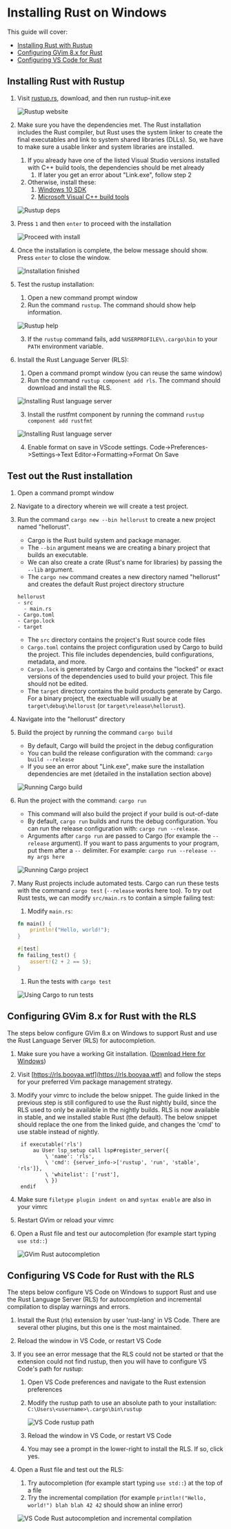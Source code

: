 # Installing Rust on Windows

This guide will cover:
  - [Installing Rust with Rustup](#installing-rust-with-rustup)
  - [Configuring GVim 8.x for Rust](#configuring-gvim-8x-for-rust-with-the-rls)
  - [Configuring VS Code for Rust](#configuring-vs-code-for-rust-with-the-rls)

## Installing Rust with Rustup

1. Visit [rustup.rs](https://rustup.rs), download, and then run rustup-init.exe

    ![Rustup website](./images/install/rustup.png)

2. Make sure you have the dependencies met. The Rust installation includes the Rust compiler, but Rust uses the system linker to create the final executables and link to system shared libraries (DLLs). So, we have to make sure a usable linker and system libraries are installed.
   1. If you already have one of the listed Visual Studio versions installed with C++ build tools, the dependencies should be met already
      1. If later you get an error about "Link.exe", follow step 2
   2. Otherwise, install these:
      1. [Windows 10 SDK](https://developer.microsoft.com/en-us/windows/downloads/windows-10-sdk)
      2. [Microsoft Visual C++ build tools](https://www.google.com/url?sa=t&rct=j&q=&esrc=s&source=web&cd=1&cad=rja&uact=8&ved=2ahUKEwj647KSzY_kAhXCPn0KHV5nC4IQFjAAegQIAhAB&url=https%3A%2F%2Fgo.microsoft.com%2Ffwlink%2F%3FLinkId%3D691126&usg=AOvVaw0geDw_h-TSCfzTMvYE2ZOw)

    ![Rustup deps](./images/install/rustup2.png)

3. Press `1` and then `enter` to proceed with the installation

    ![Proceed with install](./images/install/rustup3.png)

4. Once the installation is complete, the below message should show. Press `enter` to close the window.

    ![Installation finished](./images/install/rustup4.png)

5. Test the rustup installation:
   1. Open a new command prompt window
   2. Run the command `rustup`. The command should show help information.

    ![Rustup help](./images/install/rustuphelp.png)

   3. If the `rustup` command fails, add `%USERPROFILE%\.cargo\bin` to your `PATH` environment variable.

6. Install the Rust Language Server (RLS):
   1. Open a command prompt window (you can reuse the same window)
   2. Run the command `rustup component add rls`. The command should download and install the RLS.

    ![Installing Rust language server](./images/install/rustup5.png)

   3. Install the rustfmt component by running the command `rustup component add rustfmt`
   
    ![Installing Rust language server](./images/install/rustupfmt.png)

   4. Enable format on save in VScode settings. Code->Preferences->Settings->Text Editor->Formatting->Format On Save

## Test out the Rust installation

1. Open a command prompt window
2. Navigate to a directory wherein we will create a test project.
3. Run the command `cargo new --bin hellorust` to create a new project named "hellorust".
   - Cargo is the Rust build system and package manager.
   - The `--bin` argument means we are creating a binary project that builds an executable.
   - We can also create a crate (Rust's name for libraries) by passing the `--lib` argument.
   - The `cargo new` command creates a new directory named "hellorust" and creates the default Rust project directory structure

    ```text
    hellorust
    - src
      - main.rs
    - Cargo.toml
    - Cargo.lock
    - target
    ```

    - The `src` directory contains the project's Rust source code files
    - `Cargo.toml` contains the project configuration used by Cargo to build the project. This file includes dependencies, build configurations, metadata, and more.
    - `Cargo.lock` is generated by Cargo and contains the "locked" or exact versions of the dependencies used to build your project. This file should not be edited.
    - The `target` directory contains the build products generate by Cargo. For a binary project, the exectuable will usually be at `target\debug\hellorust` (or `target\release\hellorust`).

4. Navigate into the "hellorust" directory
5. Build the project by running the command `cargo build`
    - By default, Cargo will build the project in the debug configuration
    - You can build the release configuration with the command: `cargo build --release`
    - If you see an error about "Link.exe", make sure the installation dependencies are met (detailed in the installation section above)

    ![Running Cargo build](./images/install/cargobuild.png)

6. Run the project with the command: `cargo run`
    - This command will also build the project if your build is out-of-date
    - By default, `cargo run` builds and runs the debug configuration. You can run the release configuration with: `cargo run --release`.
    - Arguments after `cargo run` are passed to Cargo (for example the `--release` argument). If you want to pass arguments to your program, put them after a `--` delimiter. For example: `cargo run --release -- my args here`

    ![Running Cargo project](./images/install/cargorun.png)

7. Many Rust projects include automated tests. Cargo can run these tests with the command `cargo test` (`--release` works here too). To try out Rust tests, we can modify `src/main.rs` to contain a simple failing test:
   1. Modify `main.rs`:
   ```rust
   fn main() {
       println!("Hello, world!");
   }

   #[test]
   fn failing_test() {
       assert!(2 + 2 == 5);
   }
   ```
   1. Run the tests with `cargo test`

    ![Using Cargo to run tests](./images/install/cargotest.png)

## Configuring GVim 8.x for Rust with the RLS
The steps below configure GVim 8.x on Windows to support Rust and use the Rust Language Server (RLS) for autocompletion.

1. Make sure you have a working Git installation. ([Download Here for Windows](https://git-scm.com/download/win))
2. Visit [https://rls.booyaa.wtf](https://rls.booyaa.wtf) and follow the steps for your preferred Vim package management strategy.
3. Modify your vimrc to include the below snippet. The guide linked in the previous step is still configured to use the Rust nightly build, since the RLS used to only be available in the nightly builds. RLS is now available in stable, and we installed stable Rust (the default). The below snippet should replace the one from the linked guide, and changes the 'cmd' to use stable instead of nightly.
   
   ```text
    if executable('rls')
        au User lsp_setup call lsp#register_server({
            \ 'name': 'rls',
            \ 'cmd': {server_info->['rustup', 'run', 'stable', 'rls']},
            \ 'whitelist': ['rust'],
            \ })
    endif
   ```
4. Make sure `filetype plugin indent on` and `syntax enable` are also in your vimrc
5. Restart GVim or reload your vimrc
6. Open a Rust file and test our autocompletion (for example start typing `use std::`)

    ![GVim Rust autocompletion](./images/install/gvimrls.png)

## Configuring VS Code for Rust with the RLS
The steps below configure VS Code on Windows to support Rust and use the Rust Language Server (RLS) for autocompletion and incremental compilation to display warnings and errors.

1. Install the Rust (rls) extension by user 'rust-lang' in VS Code. There are several other plugins, but this one is the most maintained.
2. Reload the window in VS Code, or restart VS Code
3. If you see an error message that the RLS could not be started or that the extension could not find rustup, then you will have to configure VS Code's path for rustup:
   1. Open VS Code preferences and navigate to the Rust extension preferences
   2. Modify the rustup path to use an absolute path to your installation: `C:\Users\<username>\.cargo\bin\rustup`

        ![VS Code rustup path](./images/install/vscode_rust.png)

   3. Reload the window in VS Code, or restart VS Code
   4. You may see a prompt in the lower-right to install the RLS. If so, click yes.

4. Open a Rust file and test out the RLS:
   1. Try autocompletion (for example start typing `use std::`) at the top of a file
   2. Try the incremental compilation (for example `println!("Hello, world!") blah blah 42 42` should show an inline error)
   
    ![VS Code Rust autocompletion and incremental compilation](./images/install/vscode_rust2.png)